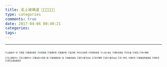 ```yaml
---
title: 走上玻璃道 🚶🚶🚶🏃🏃🏃
type: categories
comments: true
date: 2017-04-06 00:40:21
categories:
tags:
---
```


--- 

<img src="http://anine.qiniudn.com/chishui_bolizhandao_01.jpg" alt="山底快闪一张" style="zoom:40%" />
<!--more-->
<img src="http://anine.qiniudn.com/chishui_bolizhandao_02.jpg" alt="蕨菜" style="zoom:40%" />
<img src="http://anine.qiniudn.com/chishui_bolizhandao_03.jpg" alt="蕨菜的姿势" style="zoom:40%" />
<img src="http://anine.qiniudn.com/chishui_bolizhandao_04.jpg" alt="护菜使者" style="zoom:40%" />
<img src="http://anine.qiniudn.com/chishui_bolizhandao_05.jpg" alt="圣蕨护使" style="zoom:40%" />
<img src="http://anine.qiniudn.com/chishui_bolizhandao_06.jpg" alt="圣蕨护使" style="zoom:40%" />
<img src="http://anine.qiniudn.com/chishui_bolizhandao_07.jpg" alt="菇凉啊，你可长点肉吧" style="zoom:40%" />
<img src="http://anine.qiniudn.com/chishui_bolizhandao_08.jpg" alt="仰望的姿态" style="zoom:40%" />
<img src="http://anine.qiniudn.com/chishui_bolizhandao_09.jpg" alt="人送小淑女" style="zoom:40%" />
<img src="http://anine.qiniudn.com/chishui_bolizhandao_10.jpg" alt="瀑布没得说" style="zoom:40%" />
<img src="http://anine.qiniudn.com/chishui_bolizhandao_11.jpg" alt="亮水晶" style="zoom:40%" />
<img src="http://anine.qiniudn.com/chishui_bolizhandao_12.jpg" alt="成百上千的小物种" style="zoom:40%" />
<img src="http://anine.qiniudn.com/chishui_bolizhandao_13.jpg" alt="专心观察中😉" style="zoom:40%" />
<img src="http://anine.qiniudn.com/chishui_bolizhandao_14.jpg" alt="专心观察中😉" style="zoom:40%" />
<img src="http://anine.qiniudn.com/chishui_bolizhandao_15.jpg" alt="路边的小花踩一踩" style="zoom:40%" />
<img src="http://anine.qiniudn.com/chishui_bolizhandao_16.jpg" alt="玻璃廊桥浪一浪" style="zoom:40%" />
<img src="http://anine.qiniudn.com/chishui_bolizhandao_17.jpg" alt="妹妹的姿态" style="zoom:40%" />
<img src="http://anine.qiniudn.com/chishui_bolizhandao_18.jpg" alt="装X小能手出动" style="zoom:40%" />
<img src="http://anine.qiniudn.com/chishui_bolizhandao_19.jpg" alt="2货不解释" style="zoom:40%" />
<img src="http://anine.qiniudn.com/chishui_bolizhandao_20.jpg" alt="装X小能手出动" style="zoom:40%" />
<img src="http://anine.qiniudn.com/chishui_bolizhandao_21.jpg" alt="有一种花，叫瀑布花" style="zoom:40%" />
<img src="http://anine.qiniudn.com/chishui_bolizhandao_22.jpg" alt="谁能如你般逍遥" style="zoom:40%" />
<img src="http://anine.qiniudn.com/chishui_bolizhandao_23.jpg" alt="喇叭花" style="zoom:40%" />
<img src="http://anine.qiniudn.com/chishui_bolizhandao_24.jpg" alt="采花大盗名副其实" style="zoom:40%" />
